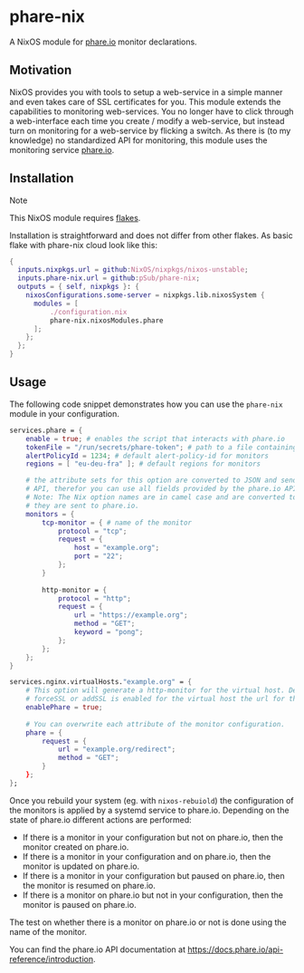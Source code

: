 # phare-nix
A NixOS module for [phare.io](https://phare.io) monitor declarations.

## Motivation
NixOS provides you with tools to setup a web-service in a simple manner
and even takes care of SSL certificates for you. This module extends
the capabilities to monitoring web-services. You no longer have to
click through a web-interface each time you create / modify a web-service,
but instead turn on monitoring for a web-service by flicking a switch. As
there is (to my knowledge) no standardized API for monitoring, this module
uses the monitoring service [phare.io](https://phare.io).

## Installation
> [!NOTE]  
> This NixOS module requires [flakes](https://wiki.nixos.org/wiki/Flakes).

Installation is straightforward and does not differ from other flakes. As
basic flake with phare-nix cloud look like this:

``` nix
{
  inputs.nixpkgs.url = github:NixOS/nixpkgs/nixos-unstable;
  inputs.phare-nix.url = github:pSub/phare-nix;
  outputs = { self, nixpkgs }: {
    nixosConfigurations.some-server = nixpkgs.lib.nixosSystem {
      modules = [
          ./configuration.nix
          phare-nix.nixosModules.phare
      ];
    };
  };
}
```

## Usage

The following code snippet demonstrates how you can use the `phare-nix` module in
your configuration.

``` nix
services.phare = {
    enable = true; # enables the script that interacts with phare.io
    tokenFile = "/run/secrets/phare-token"; # path to a file containing the API token
    alertPolicyId = 1234; # default alert-policy-id for monitors
    regions = [ "eu-deu-fra" ]; # default regions for monitors

    # the attribute sets for this option are converted to JSON and send to the phare.io
    # API, therefor you can use all fields provided by the phare.io API.
    # Note: The Nix option names are in camel case and are converted to snake case before
    # they are sent to phare.io.
    monitors = {
        tcp-monitor = { # name of the monitor
            protocol = "tcp";
            request = {
                host = "example.org";
                port = "22";
            };
        }
        
        http-monitor = {
            protocol = "http";
            request = {
                url = "https://example.org";
                method = "GET";
                keyword = "pong";
            };
        };
    };
}

services.nginx.virtualHosts."example.org" = {
    # This option will generate a http-monitor for the virtual host. Depending on whether
    # forceSSL or addSSL is enabled for the virtual host the url for the monitor uses https.
    enablePhare = true;
    
    # You can overwrite each attribute of the monitor configuration.
    phare = {
        request = {
            url = "example.org/redirect";
            method = "GET";
        }
    };
};
```

Once you rebuild your system (eg. with `nixos-rebuiold`) the configuration of the monitors is
applied by a systemd service to phare.io. Depending on the state of phare.io different actions are performed:

- If there is a monitor in your configuration but not on phare.io, then the monitor created on phare.io.
- If there is a monitor in your configuration and on phare.io, then the monitor is updated on phare.io.
- If there is a monitor in your configuration but paused on phare.io, then the monitor is resumed on phare.io.
- If there is a monitor on phare.io but not in your configuration, then the monitor is paused on phare.io.

The test on whether there is a monitor on phare.io or not is done using the name of the monitor.

You can find the phare.io API documentation at https://docs.phare.io/api-reference/introduction.

